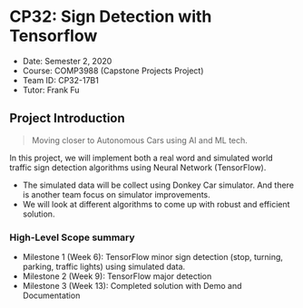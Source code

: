 # CP32: Sign Detection with Tensorflow
- Date: Semester 2, 2020
- Course: COMP3988 (Capstone Projects Project)
- Team ID: CP32-17B1
- Tutor: Frank Fu

## Project Introduction
> Moving closer to Autonomous Cars using AI and ML tech.

In this project, we will implement both a real word and simulated world traffic sign detection algorithms using Neural Network (TensorFlow).
- The simulated data will be collect using Donkey Car simulator. And there is another team focus on simulator improvements.
- We will look at different algorithms to come up with robust and efficient solution.



### High-Level Scope summary
- Milestone 1 (Week 6): TensorFlow minor sign detection (stop, turning, parking, traffic lights) using simulated data.
- Milestone 2 (Week 9): TensorFlow major detection
- Milestone 3 (Week 13): Completed solution with Demo and Documentation

